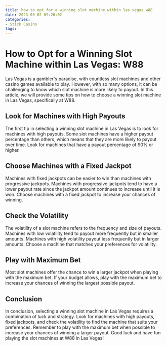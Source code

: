 ```yaml
---
title: how to opt for a winning slot machine within las vegas w88
date: 2023-03-02 09:26:02
categories:
- Stick Casino
tags:
---
```

# How to Opt for a Winning Slot Machine within Las Vegas: W88

Las Vegas is a gambler's paradise, with countless slot machines and other casino games available to play. However, with so many options, it can be challenging to know which slot machine is more likely to payout. In this article, we will provide some tips on how to choose a winning slot machine in Las Vegas, specifically at W88.

## Look for Machines with High Payouts

The first tip in selecting a winning slot machine in Las Vegas is to look for machines with high payouts. Some slot machines have a higher payout percentage than others, which means that they are more likely to payout over time. Look for machines that have a payout percentage of 90% or higher.

## Choose Machines with a Fixed Jackpot

Machines with fixed jackpots can be easier to win than machines with progressive jackpots. Machines with progressive jackpots tend to have a lower payout rate since the jackpot amount continues to increase until it is won. Choose machines with a fixed jackpot to increase your chances of winning.

## Check the Volatility

The volatility of a slot machine refers to the frequency and size of payouts. Machines with low volatility tend to payout more frequently but in smaller amounts. Machines with high volatility payout less frequently but in larger amounts. Choose a machine that matches your preferences for volatility.

## Play with Maximum Bet

Most slot machines offer the chance to win a larger jackpot when playing with the maximum bet. If your budget allows, play with the maximum bet to increase your chances of winning the largest possible payout.

## Conclusion

In conclusion, selecting a winning slot machine in Las Vegas requires a combination of luck and strategy. Look for machines with high payouts, fixed jackpots, and check the volatility to find the machine that suits your preferences. Remember to play with the maximum bet when possible to increase your chances of winning a larger payout. Good luck and have fun playing the slot machines at W88 in Las Vegas!